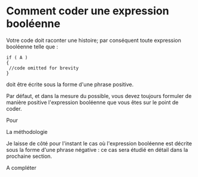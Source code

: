 # Comment coder une expression booléenne

  
 Votre code doit raconter une histoire; par conséquent toute expression booléenne telle que :
 
 ```Csharp
if ( A )
{
  //code omitted for brevity
}
```
 
 doit être écrite sous la forme d'une phrase positive.
 
 Par défaut, et dans la mesure du possible, vous devez toujours formuler de manière positive l'expression booléenne que vous êtes sur le point de coder. 
 
 Pour 
 
 La méthodologie
 
Je laisse de côté pour l'instant le cas où l'expression booléenne est décrite sous la forme d'une phrase négative : ce cas sera étudié en détail dans la prochaine section.

A compléter